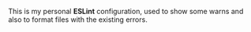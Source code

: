This is my personal **ESLint** configuration, used to show some warns and also to format files with the existing errors.